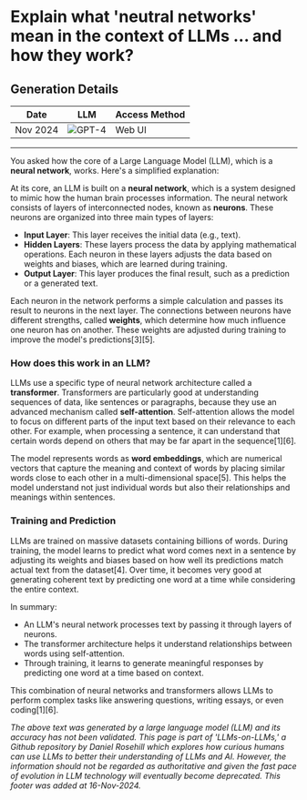 # Explain what 'neutral networks' mean in the context of LLMs ... and how they work?

## Generation Details

| Date       | LLM        | Access Method |
|------------|------------|---------------|
| Nov 2024 | ![GPT-4](https://img.shields.io/badge/GPT--4-412991?style=for-the-badge&logo=openai&logoColor=white) |  Web UI |

---

You asked how the core of a Large Language Model (LLM), which is a **neural network**, works. Here's a simplified explanation:

At its core, an LLM is built on a **neural network**, which is a system designed to mimic how the human brain processes information. The neural network consists of layers of interconnected nodes, known as **neurons**. These neurons are organized into three main types of layers:

- **Input Layer**: This layer receives the initial data (e.g., text).
- **Hidden Layers**: These layers process the data by applying mathematical operations. Each neuron in these layers adjusts the data based on weights and biases, which are learned during training.
- **Output Layer**: This layer produces the final result, such as a prediction or a generated text.

Each neuron in the network performs a simple calculation and passes its result to neurons in the next layer. The connections between neurons have different strengths, called **weights**, which determine how much influence one neuron has on another. These weights are adjusted during training to improve the model's predictions\[3]\[5].

### How does this work in an LLM?

LLMs use a specific type of neural network architecture called a **transformer**. Transformers are particularly good at understanding sequences of data, like sentences or paragraphs, because they use an advanced mechanism called **self-attention**. Self-attention allows the model to focus on different parts of the input text based on their relevance to each other. For example, when processing a sentence, it can understand that certain words depend on others that may be far apart in the sequence\[1]\[6].

The model represents words as **word embeddings**, which are numerical vectors that capture the meaning and context of words by placing similar words close to each other in a multi-dimensional space\[5]. This helps the model understand not just individual words but also their relationships and meanings within sentences.

### Training and Prediction

LLMs are trained on massive datasets containing billions of words. During training, the model learns to predict what word comes next in a sentence by adjusting its weights and biases based on how well its predictions match actual text from the dataset\[4]. Over time, it becomes very good at generating coherent text by predicting one word at a time while considering the entire context.

In summary:

- An LLM's neural network processes text by passing it through layers of neurons.
- The transformer architecture helps it understand relationships between words using self-attention.
- Through training, it learns to generate meaningful responses by predicting one word at a time based on context.

This combination of neural networks and transformers allows LLMs to perform complex tasks like answering questions, writing essays, or even coding\[1]\[6].

&#x20;

*The above text was generated by a large language model (LLM) and its accuracy has not been validated. This page is part of 'LLMs-on-LLMs,' a Github repository by Daniel Rosehill which explores how curious humans can use LLMs to better their understanding of LLMs and AI. However, the information should not be regarded as authoritative and given the fast pace of evolution in LLM technology will eventually become deprecated. This footer was added at 16-Nov-2024.*



